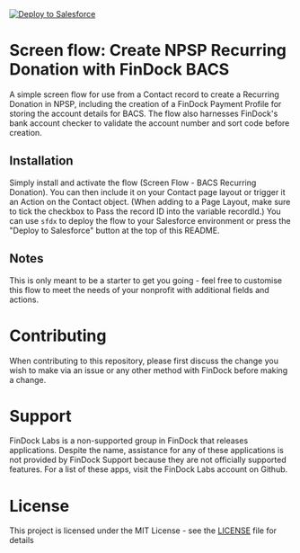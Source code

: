 <a href="https://githubsfdeploy.herokuapp.com">
  <img alt="Deploy to Salesforce"
       src="https://raw.githubusercontent.com/afawcett/githubsfdeploy/master/deploy.png">
</a>

# Screen flow: Create NPSP Recurring Donation with FinDock BACS

A simple screen flow for use from a Contact record to create a Recurring Donation in NPSP, including the creation of a FinDock Payment Profile for storing the account details for BACS. The flow also harnesses FinDock's bank account checker to validate the account number and sort code before creation.

## Installation

Simply install and activate the flow (Screen Flow - BACS Recurring Donation). You can then include it on your Contact page layout or trigger it an Action on the Contact object. (When adding to a Page Layout, make sure to tick the checkbox to Pass the record ID into the variable recordId.)
You can use `sfdx` to deploy the flow to your Salesforce environment or press the "Deploy to Salesforce" button at the top of this README.

## Notes

This is only meant to be a starter to get you going - feel free to customise this flow to meet the needs of your nonprofit with additional fields and actions.

# Contributing

When contributing to this repository, please first discuss the change you wish to make via an issue or any other method with FinDock before making a change.

# Support

FinDock Labs is a non-supported group in FinDock that releases applications. Despite the name, assistance for any of these applications is not provided by FinDock Support because they are not officially supported features. For a list of these apps, visit the FinDock Labs account on Github. 

# License

This project is licensed under the MIT License - see the [LICENSE](/LICENSE) file for details